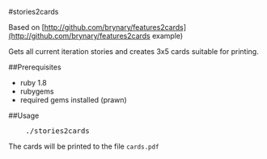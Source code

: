 #stories2cards

Based on [http://github.com/brynary/features2cards](http://github.com/brynary/features2cards example)

Gets all current iteration stories and creates 3x5 cards suitable for printing.

##Prerequisites
* ruby 1.8
* rubygems
* required gems installed (prawn)

##Usage
<pre>
	./stories2cards
</pre>

The cards will be printed to the file `cards.pdf`